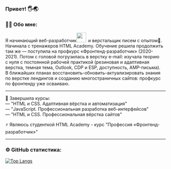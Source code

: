 ### Привет! 🖐️🌏


### :woman_technologist: Обо мне:
Я начинающий веб-разработчик<img src="https://media.giphy.com/media/WUlplcMpOCEmTGBtBW/giphy.gif" width="30px">&ensp;и верстальщик писем с опытом💌.&ensp;Начинала с&nbsp;тренажеров HTML&nbsp;Academy. Обучение решила продолжить там&nbsp;же&nbsp;&mdash; поступила на&nbsp;профкурс &laquo;Фронтенд-разработчик&raquo; (2020-2021). Потом с&nbsp;головой погрузилась в&nbsp;верстку e-mail: изучала теорию с&nbsp;нуля с&nbsp;постоянной рабочей практикой (резиновая и адаптивная верстка, темная тема, Outlook, CDP и ESP, доступность, AMP-письма). В&nbsp;ближайших планах восстановить-обновить-актуализировать знания по&nbsp;верстке лендингов и&nbsp;созданию многостраничных сайтов: профкурс по&nbsp;фронтенду уже осваиваю.

-------
 :seedling: Завершила курсы:   
     — "HTML и CSS. Адаптивная вёрстка и автоматизация"    
     — "JavaScript. Профессиональная разработка веб-интерфейсов"   
     — "HTML и CSS. Профессиональная вёрстка сайтов"

 :zap: Являюсь студенткой HTML Academy - курс "Профессия «Фронтенд-разработчик»"

----------

### ⚙️ GitHub статистика:

[![Top Langs](https://github-readme-stats.vercel.app/api/top-langs/?username=jjjenya&layout=compact&theme=vision-friendly-light)](https://github.com/anuraghazra/github-readme-stats)
